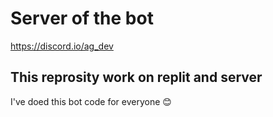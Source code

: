 # Server of the bot
https://discord.io/ag_dev
## This reprosity work on replit and server
I've doed this bot code for everyone 😊
